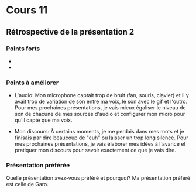 # Cours 11
## Rétrospective de la présentation 2

### Points forts
*

*

### Points à améliorer
* L'audio: Mon microphone captait trop de bruit (fan, souris, clavier) et il y avait trop de variation de son entre ma voix, le son avec le gif et l'outro.
  Pour mes prochaines présentations, je vais mieux égaliser le niveau de son de chacune de mes sources d'audio et configurer mon micro pour qu'il capte que   ma voix.

* Mon discours: À certains moments, je me perdais dans mes mots et je finisais par dire beaucoup de "euh" ou laisser un trop long silence.
  Pour mes prochaines présentations, je vais élaborer mes idées à l'avance et pratiquer mon discours pour savoir exactement ce que je vais dire. 

### Présentation préférée
Quelle présentation avez-vous préféré et pourquoi? 
Ma présentation préféré est celle de Garo. 
